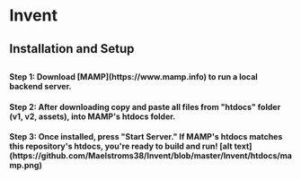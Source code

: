 <h1> Invent</h1>
<h2>Installation and Setup<h2>
<h4>Step 1: Download [MAMP](https://www.mamp.info) to run a local backend server.</h4>
<h4>Step 2: After downloading copy and paste all files from "htdocs" folder (v1, v2, assets), into MAMP's htdocs folder.</h4>
<h4>Step 3: Once installed, press "Start Server." If MAMP's htdocs matches this repository's htdocs, you're ready to build and run! [alt text](https://github.com/Maelstroms38/Invent/blob/master/Invent/htdocs/mamp.png) </h4>
